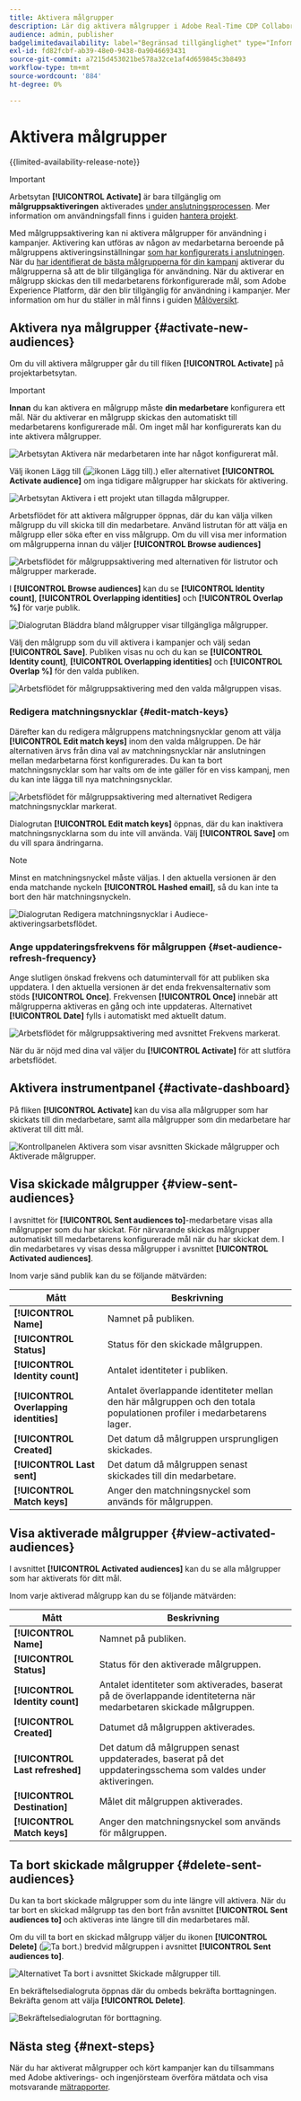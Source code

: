 ```yaml
---
title: Aktivera målgrupper
description: Lär dig aktivera målgrupper i Adobe Real-Time CDP Collaboration.
audience: admin, publisher
badgelimitedavailability: label="Begränsad tillgänglighet" type="Informative" url="https://helpx.adobe.com/legal/product-descriptions/real-time-customer-data-platform-collaboration.html newtab=true"
exl-id: fd82fcbf-ab39-48e0-9438-0a9046693431
source-git-commit: a7215d453021be578a32ce1af4d659845c3b8493
workflow-type: tm+mt
source-wordcount: '884'
ht-degree: 0%

---
```


# Aktivera målgrupper

{{limited-availability-release-note}}

>[!IMPORTANT]
>
>Arbetsytan **[!UICONTROL Activate]** är bara tillgänglig om **målgruppsaktiveringen** aktiverades [ under anslutningsprocessen](../connect/establishing-connections.md#connection-settings). Mer information om användningsfall finns i guiden [hantera projekt](./manage-projects.md#project-use-cases).

Med målgruppsaktivering kan ni aktivera målgrupper för användning i kampanjer. Aktivering kan utföras av någon av medarbetarna beroende på målgruppens aktiveringsinställningar [som har konfigurerats i anslutningen](/help/guide/connect/establishing-connections.md#configure-connection-settings). När du [har identifierat de bästa målgrupperna för din kampanj](./discover.md) aktiverar du målgrupperna så att de blir tillgängliga för användning. När du aktiverar en målgrupp skickas den till medarbetarens förkonfigurerade mål, som Adobe Experience Platform, där den blir tillgänglig för användning i kampanjer. Mer information om hur du ställer in mål finns i guiden [Målöversikt](../destinations/overview.md).

## Aktivera nya målgrupper {#activate-new-audiences}

Om du vill aktivera målgrupper går du till fliken **[!UICONTROL Activate]** på projektarbetsytan.

>[!IMPORTANT]
>
>**Innan** du kan aktivera en målgrupp måste **din medarbetare** konfigurera ett mål. När du aktiverar en målgrupp skickas den automatiskt till medarbetarens konfigurerade mål. Om inget mål har konfigurerats kan du inte aktivera målgrupper.
>
>![Arbetsytan Aktivera när medarbetaren inte har något konfigurerat mål.](/help/assets/collaborate/activate/no-destination-configured.png)

Välj ikonen Lägg till (![ikonen Lägg till).](/help/assets/icons/plus.png)) eller alternativet **[!UICONTROL Activate audience]** om inga tidigare målgrupper har skickats för aktivering.

![Arbetsytan Aktivera i ett projekt utan tillagda målgrupper.](/help/assets/collaborate/activate/activate-new-audiences.png)

Arbetsflödet för att aktivera målgrupper öppnas, där du kan välja vilken målgrupp du vill skicka till din medarbetare. Använd listrutan för att välja en målgrupp eller söka efter en viss målgrupp. Om du vill visa mer information om målgrupperna innan du väljer **[!UICONTROL Browse audiences]**

![Arbetsflödet för målgruppsaktivering med alternativen för listrutor och målgrupper markerade.](/help/assets/collaborate/activate/audience-activation.png)

I **[!UICONTROL Browse audiences]** kan du se **[!UICONTROL Identity count]**, **[!UICONTROL Overlapping identities]** och **[!UICONTROL Overlap %]** för varje publik.

![Dialogrutan Bläddra bland målgrupper visar tillgängliga målgrupper.](/help/assets/collaborate/activate/browse-audiences.png)

Välj den målgrupp som du vill aktivera i kampanjer och välj sedan **[!UICONTROL Save]**. Publiken visas nu och du kan se **[!UICONTROL Identity count]**, **[!UICONTROL Overlapping identities]** och **[!UICONTROL Overlap %]** för den valda publiken.

![Arbetsflödet för målgruppsaktivering med den valda målgruppen visas.](/help/assets/collaborate/activate/audience-selected.png)

### Redigera matchningsnycklar {#edit-match-keys}

Därefter kan du redigera målgruppens matchningsnycklar genom att välja **[!UICONTROL Edit match keys]** inom den valda målgruppen. De här alternativen ärvs från dina val av matchningsnycklar när anslutningen mellan medarbetarna först konfigurerades. Du kan ta bort matchningsnycklar som har valts om de inte gäller för en viss kampanj, men du kan inte lägga till nya matchningsnycklar.

![Arbetsflödet för målgruppsaktivering med alternativet Redigera matchningsnycklar markerat.](/help/assets/collaborate/activate/edit-match-keys.png)

Dialogrutan **[!UICONTROL Edit match keys]** öppnas, där du kan inaktivera matchningsnycklarna som du inte vill använda. Välj **[!UICONTROL Save]** om du vill spara ändringarna.

>[!NOTE]
>
>Minst en matchningsnyckel måste väljas. I den aktuella versionen är den enda matchande nyckeln **[!UICONTROL Hashed email]**, så du kan inte ta bort den här matchningsnyckeln.

![Dialogrutan Redigera matchningsnycklar i Audiece-aktiveringsarbetsflödet.](/help/assets/collaborate/activate/edit-match-keys-selection.png)

### Ange uppdateringsfrekvens för målgruppen {#set-audience-refresh-frequency}

Ange slutligen önskad frekvens och datumintervall för att publiken ska uppdatera. I den aktuella versionen är det enda frekvensalternativ som stöds **[!UICONTROL Once]**. Frekvensen **[!UICONTROL Once]** innebär att målgrupperna aktiveras en gång och inte uppdateras. Alternativet **[!UICONTROL Date]** fylls i automatiskt med aktuellt datum.

![Arbetsflödet för målgruppsaktivering med avsnittet Frekvens markerat.](/help/assets/collaborate/activate/audience-frequency.png)

När du är nöjd med dina val väljer du **[!UICONTROL Activate]** för att slutföra arbetsflödet.

## Aktivera instrumentpanel {#activate-dashboard}

På fliken **[!UICONTROL Activate]** kan du visa alla målgrupper som har skickats till din medarbetare, samt alla målgrupper som din medarbetare har aktiverat till ditt mål.

![Kontrollpanelen Aktivera som visar avsnitten Skickade målgrupper och Aktiverade målgrupper.](/help/assets/collaborate/activate/activate-dashboard.png)

## Visa skickade målgrupper {#view-sent-audiences}

I avsnittet för **[!UICONTROL Sent audiences to]**-medarbetare visas alla målgrupper som du har skickat. För närvarande skickas målgrupper automatiskt till medarbetarens konfigurerade mål när du har skickat dem. I din medarbetares vy visas dessa målgrupper i avsnittet **[!UICONTROL Activated audiences]**.

Inom varje sänd publik kan du se följande mätvärden:

| Mått | Beskrivning |
|---------|----------|
| **[!UICONTROL Name]** | Namnet på publiken. |
| **[!UICONTROL Status]** | Status för den skickade målgruppen. |
| **[!UICONTROL Identity count]** | Antalet identiteter i publiken. |
| **[!UICONTROL Overlapping identities]** | Antalet överlappande identiteter mellan den här målgruppen och den totala populationen profiler i medarbetarens lager. |
| **[!UICONTROL Created]** | Det datum då målgruppen ursprungligen skickades. |
| **[!UICONTROL Last sent]** | Det datum då målgruppen senast skickades till din medarbetare. |
| **[!UICONTROL Match keys]** | Anger den matchningsnyckel som används för målgruppen. |

## Visa aktiverade målgrupper {#view-activated-audiences}

I avsnittet **[!UICONTROL Activated audiences]** kan du se alla målgrupper som har aktiverats för ditt mål.

Inom varje aktiverad målgrupp kan du se följande mätvärden:

| Mått | Beskrivning |
|---------|----------|
| **[!UICONTROL Name]** | Namnet på publiken. |
| **[!UICONTROL Status]** | Status för den aktiverade målgruppen. |
| **[!UICONTROL Identity count]** | Antalet identiteter som aktiverades, baserat på de överlappande identiteterna när medarbetaren skickade målgruppen. |
| **[!UICONTROL Created]** | Datumet då målgruppen aktiverades. |
| **[!UICONTROL Last refreshed]** | Det datum då målgruppen senast uppdaterades, baserat på det uppdateringsschema som valdes under aktiveringen. |
| **[!UICONTROL Destination]** | Målet dit målgruppen aktiverades. |
| **[!UICONTROL Match keys]** | Anger den matchningsnyckel som används för målgruppen. |

## Ta bort skickade målgrupper {#delete-sent-audiences}

Du kan ta bort skickade målgrupper som du inte längre vill aktivera. När du tar bort en skickad målgrupp tas den bort från avsnittet **[!UICONTROL Sent audiences to]** och aktiveras inte längre till din medarbetares mål.

Om du vill ta bort en skickad målgrupp väljer du ikonen **[!UICONTROL Delete]** (![Ta bort.](/help/assets/icons/delete.png)) bredvid målgruppen i avsnittet **[!UICONTROL Sent audiences to]**.

![Alternativet Ta bort i avsnittet Skickade målgrupper till.](/help/assets/collaborate/activate/delete-sent-audiences.png)

En bekräftelsedialogruta öppnas där du ombeds bekräfta borttagningen. Bekräfta genom att välja **[!UICONTROL Delete]**.

![Bekräftelsedialogrutan för borttagning.](/help/assets/collaborate/activate/delete-sent-audiences-confirmation.png)

## Nästa steg {#next-steps}

När du har aktiverat målgrupper och kört kampanjer kan du tillsammans med Adobe aktiverings- och ingenjörsteam överföra mätdata och visa motsvarande [mätrapporter](/help/guide/collaborate/measure.md).
